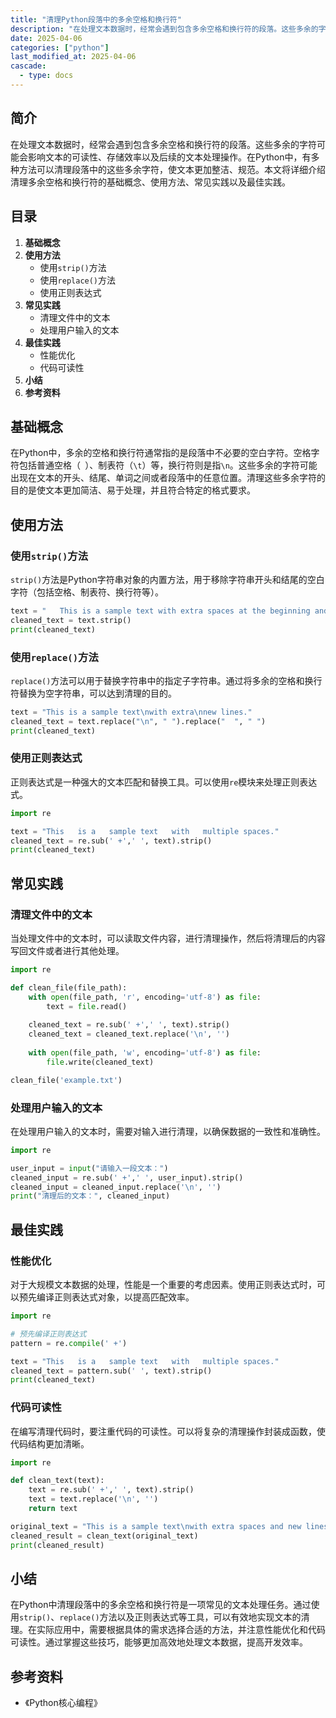 ```yaml
---
title: "清理Python段落中的多余空格和换行符"
description: "在处理文本数据时，经常会遇到包含多余空格和换行符的段落。这些多余的字符可能会影响文本的可读性、存储效率以及后续的文本处理操作。在Python中，有多种方法可以清理段落中的这些多余字符，使文本更加整洁、规范。本文将详细介绍清理多余空格和换行符的基础概念、使用方法、常见实践以及最佳实践。"
date: 2025-04-06
categories: ["python"]
last_modified_at: 2025-04-06
cascade:
  - type: docs
---
```



## 简介
在处理文本数据时，经常会遇到包含多余空格和换行符的段落。这些多余的字符可能会影响文本的可读性、存储效率以及后续的文本处理操作。在Python中，有多种方法可以清理段落中的这些多余字符，使文本更加整洁、规范。本文将详细介绍清理多余空格和换行符的基础概念、使用方法、常见实践以及最佳实践。

<!-- more -->
## 目录
1. **基础概念**
2. **使用方法**
    - 使用`strip()`方法
    - 使用`replace()`方法
    - 使用正则表达式
3. **常见实践**
    - 清理文件中的文本
    - 处理用户输入的文本
4. **最佳实践**
    - 性能优化
    - 代码可读性
5. **小结**
6. **参考资料**

## 基础概念
在Python中，多余的空格和换行符通常指的是段落中不必要的空白字符。空格字符包括普通空格（` `）、制表符（`\t`）等，换行符则是指`\n`。这些多余的字符可能出现在文本的开头、结尾、单词之间或者段落中的任意位置。清理这些多余字符的目的是使文本更加简洁、易于处理，并且符合特定的格式要求。

## 使用方法

### 使用`strip()`方法
`strip()`方法是Python字符串对象的内置方法，用于移除字符串开头和结尾的空白字符（包括空格、制表符、换行符等）。

```python
text = "   This is a sample text with extra spaces at the beginning and end.   \n"
cleaned_text = text.strip()
print(cleaned_text)
```

### 使用`replace()`方法
`replace()`方法可以用于替换字符串中的指定子字符串。通过将多余的空格和换行符替换为空字符串，可以达到清理的目的。

```python
text = "This is a sample text\nwith extra\nnew lines."
cleaned_text = text.replace("\n", " ").replace("  ", " ")
print(cleaned_text)
```

### 使用正则表达式
正则表达式是一种强大的文本匹配和替换工具。可以使用`re`模块来处理正则表达式。

```python
import re

text = "This   is a   sample text   with   multiple spaces."
cleaned_text = re.sub(' +',' ', text).strip()
print(cleaned_text)
```

## 常见实践

### 清理文件中的文本
当处理文件中的文本时，可以读取文件内容，进行清理操作，然后将清理后的内容写回文件或者进行其他处理。

```python
import re

def clean_file(file_path):
    with open(file_path, 'r', encoding='utf-8') as file:
        text = file.read()
    
    cleaned_text = re.sub(' +',' ', text).strip()
    cleaned_text = cleaned_text.replace('\n', '')
    
    with open(file_path, 'w', encoding='utf-8') as file:
        file.write(cleaned_text)

clean_file('example.txt')
```

### 处理用户输入的文本
在处理用户输入的文本时，需要对输入进行清理，以确保数据的一致性和准确性。

```python
import re

user_input = input("请输入一段文本：")
cleaned_input = re.sub(' +',' ', user_input).strip()
cleaned_input = cleaned_input.replace('\n', '')
print("清理后的文本：", cleaned_input)
```

## 最佳实践

### 性能优化
对于大规模文本数据的处理，性能是一个重要的考虑因素。使用正则表达式时，可以预先编译正则表达式对象，以提高匹配效率。

```python
import re

# 预先编译正则表达式
pattern = re.compile(' +')

text = "This   is a   sample text   with   multiple spaces."
cleaned_text = pattern.sub(' ', text).strip()
print(cleaned_text)
```

### 代码可读性
在编写清理代码时，要注重代码的可读性。可以将复杂的清理操作封装成函数，使代码结构更加清晰。

```python
import re

def clean_text(text):
    text = re.sub(' +',' ', text).strip()
    text = text.replace('\n', '')
    return text

original_text = "This is a sample text\nwith extra spaces and new lines."
cleaned_result = clean_text(original_text)
print(cleaned_result)
```

## 小结
在Python中清理段落中的多余空格和换行符是一项常见的文本处理任务。通过使用`strip()`、`replace()`方法以及正则表达式等工具，可以有效地实现文本的清理。在实际应用中，需要根据具体的需求选择合适的方法，并注意性能优化和代码可读性。通过掌握这些技巧，能够更加高效地处理文本数据，提高开发效率。

## 参考资料
- 《Python核心编程》